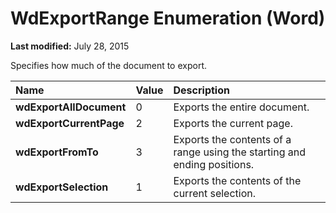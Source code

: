 
# WdExportRange Enumeration (Word)

 **Last modified:** July 28, 2015

Specifies how much of the document to export.


|**Name**|**Value**|**Description**|
|:-----|:-----|:-----|
| **wdExportAllDocument**|0|Exports the entire document.|
| **wdExportCurrentPage**|2|Exports the current page.|
| **wdExportFromTo**|3|Exports the contents of a range using the starting and ending positions.|
| **wdExportSelection**|1|Exports the contents of the current selection.|
